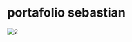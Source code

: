 ﻿# portafolio sebastian
![2](https://github.com/sebastianpitre/portafolio/assets/110608164/c7ab6ae7-425f-4930-8e1e-940e1ff36c72)
